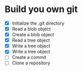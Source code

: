 # Build you own git

- [x] Initialize the .git directory
- [x] Read a blob object
- [x] Create a blob object
- [x] Read a tree object
- [x] Write a tree object
- [x] Write a tree object
- [ ] Create a commit
- [ ] Clone a repository
